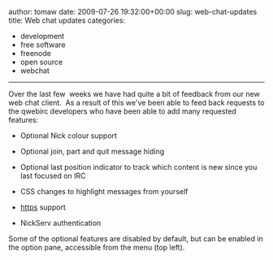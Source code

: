 author: tomaw
date: 2009-07-26 19:32:00+00:00
slug: web-chat-updates
title: Web chat updates
categories:
- development
- free software
- freenode
- open source
- webchat
---
Over the last few  weeks we have had quite a bit of feedback from our new web chat client.  As a result of this we've been able to feed back requests to the qwebirc developers who have been able to add many requested features:



	
  * Optional Nick colour support

	
  * Optional join, part and quit message hiding

	
  * Optional last position indicator to track which content is new since you last focused on IRC

	
  * CSS changes to highlight messages from yourself

	
  * [https](https://webchat.freenode.net) support

	
  * NickServ authentication


Some of the optional features are disabled by default, but can be enabled in the option pane, accessible from the menu (top left).
